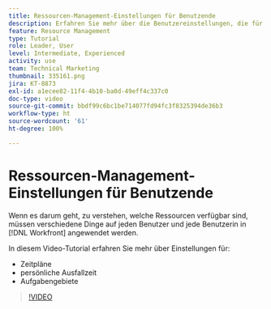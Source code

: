 ```yaml
---
title: Ressourcen-Management-Einstellungen für Benutzende
description: Erfahren Sie mehr über die Benutzereinstellungen, die für die ordnungsgemäße Verwendung der Tools zum Ressourcen-Management erforderlich sind.
feature: Resource Management
type: Tutorial
role: Leader, User
level: Intermediate, Experienced
activity: use
team: Technical Marketing
thumbnail: 335161.png
jira: KT-8873
exl-id: a1ecee82-11f4-4b10-ba0d-49eff4c337c0
doc-type: video
source-git-commit: bbdf99c6bc1be714077fd94fc3f8325394de36b3
workflow-type: ht
source-wordcount: '61'
ht-degree: 100%

---
```


# Ressourcen-Management-Einstellungen für Benutzende

Wenn es darum geht, zu verstehen, welche Ressourcen verfügbar sind, müssen verschiedene Dinge auf jeden Benutzer und jede Benutzerin in [!DNL Workfront] angewendet werden.

In diesem Video-Tutorial erfahren Sie mehr über Einstellungen für:

* Zeitpläne
* persönliche Ausfallzeit
* Aufgabengebiete

>[!VIDEO](https://video.tv.adobe.com/v/335161/?quality=12&learn=on&enablevpops=1)
